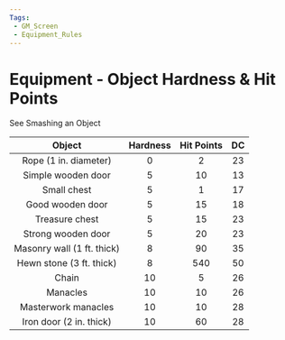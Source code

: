 ```yaml
---
Tags:
 - GM_Screen
 - Equipment_Rules
---
```

# Equipment - Object Hardness & Hit Points

See Smashing an Object

|         **Object**         | **Hardness** | **Hit Points** | **DC** |
|:--------------------------:|:------------:|:--------------:|:------:|
|   Rope (1 in. diameter)    |      0       |       2        |   23   |
|     Simple wooden door     |      5       |       10       |   13   |
|        Small chest         |      5       |       1        |   17   |
|      Good wooden door      |      5       |       15       |   18   |
|       Treasure chest       |      5       |       15       |   23   |
|     Strong wooden door     |      5       |       20       |   23   |
| Masonry wall (1 ft. thick) |      8       |       90       |   35   |
|  Hewn stone (3 ft. thick)  |      8       |      540       |   50   |
|           Chain            |      10      |       5        |   26   |
|          Manacles          |      10      |       10       |   26   |
|    Masterwork manacles     |      10      |       10       |   28   |
|  Iron door (2 in. thick)   |      10      |       60       |   28   | 
